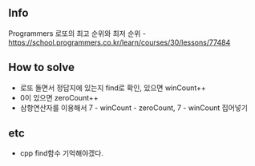 ## Info
Programmers 로또의 최고 순위와 최저 순위 - https://school.programmers.co.kr/learn/courses/30/lessons/77484

## How to solve
* 로또 돌면서 정답지에 있는지 find로 확인, 있으면 winCount++
* 0이 있으면 zeroCount++
* 삼항연산자를 이용해서 7 - winCount - zeroCount, 7 - winCount 집어넣기

## etc
* cpp find함수 기억해야겠다.